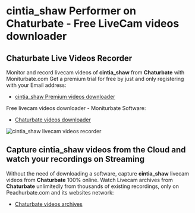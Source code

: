 # cintia_shaw Performer on Chaturbate - Free LiveCam videos downloader

## Chaturbate Live Videos Recorder

Monitor and record livecam videos of **cintia_shaw** from **Chaturbate** with Moniturbate.com
Get a premium trial for free by just and only registering with your Email address:
* [cintia_shaw Premium videos downloader](https://moniturbate.com/request-demo-licence-key.html)

Free livecam videos downloader - Moniturbate Software:
* [Chaturbate videos downloader](https://moniturbate.com/moniturbate-download-software.html)

![cintia_shaw livecam videos recorder](https://peachurnet.com/templates/moniturbate-software.png)


## Capture cintia_shaw videos from the Cloud and watch your recordings on Streaming

Without the need of downloading a software, capture **cintia_shaw** livecam videos from **Chaturbate** 100% online.
Watch Livecam archives from **Chaturbate** unlimitedly from thousands of existing recordings, only on Peachurbate.com and its websites network:
* [Chaturbate videos archives](https://peachurnet.com/)